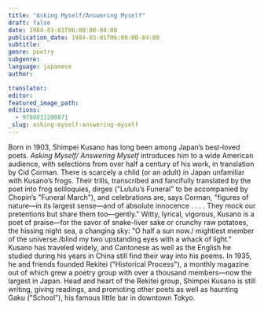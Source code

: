 ```yaml
---
title: "Asking Myself/Answering Myself"
draft: false
date: 1984-03-01T06:00:00-04:00
publication_date: 1984-03-01T06:00:00-04:00
subtitle:
genre: poetry
subgenre:
language: japanese
author:

translator:
editor:
featured_image_path:
editions:
  - 9780811208871
_slug: asking-myself-answering-myself
---
```


Born in 1903, Shimpei Kusano has long been among Japan’s best-loved poets. _Asking Myself/ Answering Myself_ introduces him to a wide American audience, with selections from over half a century of his work, in translation by Cid Corman. There is scarcely a child (or an adult) in Japan unfamiliar with Kusano’s frogs. Their trills, transcribed and fancifully translated by the poet into frog soliloquies, dirges ("Lululu’s Funeral" to be accompanied by Chopin’s "Funeral March"), and celebrations are, says Corman, "figures of nature––in its largest sense––and of absolute innocence . . . . They mock our pretentions but share them too––gently." Witty, lyrical, vigorous, Kusano is a poet of praise––for the savor of snake-liver sake or crunchy raw potatoes, the hissing night sea, a changing sky: "O half a sun now./ mightiest member of the universe./blind my two upstanding eyes with a whack of light." Kusano has traveled widely, and Cantonese as well as the English he studied during his years in China still find their way into his poems. In 1935, he and friends founded Rekitei ("Historical Process"), a monthly magazine out of which grew a poetry group with over a thousand members––now the largest in Japan. Head and heart of the Rekitei group, Shimpei Kusano is still writing, giving readings, and promoting other poets as well as haunting Gaku ("School"), his famous little bar in downtown Tokyo.

